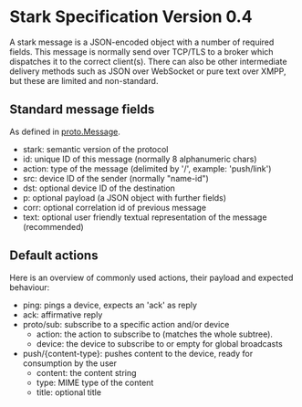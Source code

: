 Stark Specification Version 0.4
=================================

A stark message is a JSON-encoded object with a number of required fields. This message
is normally send over TCP/TLS to a broker which dispatches it to the correct client(s).
There can also be other intermediate delivery methods such as JSON over WebSocket or
pure text over XMPP, but these are limited and non-standard.

Standard message fields
-----------------------

As defined in [proto.Message](http://godoc.org/github.com/xconstruct/stark/proto#Message).

* stark: semantic version of the protocol
* id: unique ID of this message (normally 8 alphanumeric chars)
* action: type of the message (delimited by '/', example: 'push/link')
* src: device ID of the sender (normally "name-id")
* dst: optional device ID of the destination
* p: optional payload (a JSON object with further fields)
* corr: optional correlation id of previous message
* text: optional user friendly textual representation of the message (recommended)

Default actions
---------------

Here is an overview of commonly used actions, their payload and expected
behaviour:

* ping: pings a device, expects an 'ack' as reply
* ack: affirmative reply
* proto/sub: subscribe to a specific action and/or device
	+ action: the action to subscribe to (matches the whole subtree).
	+ device: the device to subscribe to or empty for global broadcasts
* push/{content-type}: pushes content to the device, ready for consumption by
  the user
	+ content: the content string
	+ type: MIME type of the content
	+ title: optional title
